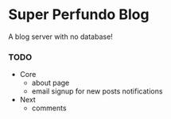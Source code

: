 # Super Perfundo Blog

A blog server with no database!

### TODO
- Core
  * about page
  * email signup for new posts notifications
- Next
  * comments

